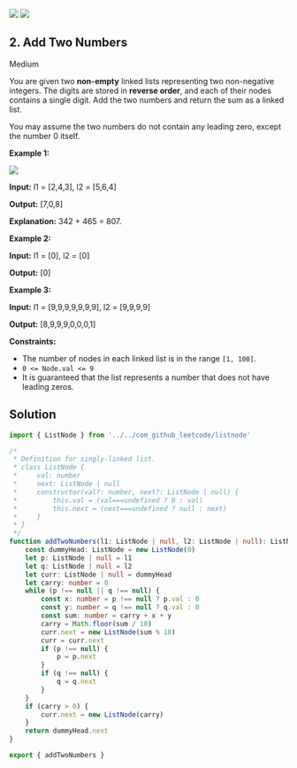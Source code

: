 [![](https://img.shields.io/github/stars/LeetCode-in-TypeScript/LeetCode-in-TypeScript?label=Stars&style=flat-square)](https://github.com/LeetCode-in-TypeScript/LeetCode-in-TypeScript)
[![](https://img.shields.io/github/forks/LeetCode-in-TypeScript/LeetCode-in-TypeScript?label=Fork%20me%20on%20GitHub%20&style=flat-square)](https://github.com/LeetCode-in-TypeScript/LeetCode-in-TypeScript/fork)

## 2\. Add Two Numbers

Medium

You are given two **non-empty** linked lists representing two non-negative integers. The digits are stored in **reverse order**, and each of their nodes contains a single digit. Add the two numbers and return the sum as a linked list.

You may assume the two numbers do not contain any leading zero, except the number 0 itself.

**Example 1:**

![](https://assets.leetcode.com/uploads/2020/10/02/addtwonumber1.jpg)

**Input:** l1 = [2,4,3], l2 = [5,6,4]

**Output:** [7,0,8]

**Explanation:** 342 + 465 = 807. 

**Example 2:**

**Input:** l1 = [0], l2 = [0]

**Output:** [0] 

**Example 3:**

**Input:** l1 = [9,9,9,9,9,9,9], l2 = [9,9,9,9]

**Output:** [8,9,9,9,0,0,0,1] 

**Constraints:**

*   The number of nodes in each linked list is in the range `[1, 100]`.
*   `0 <= Node.val <= 9`
*   It is guaranteed that the list represents a number that does not have leading zeros.

## Solution

```typescript
import { ListNode } from '../../com_github_leetcode/listnode'

/*
 * Definition for singly-linked list.
 * class ListNode {
 *     val: number
 *     next: ListNode | null
 *     constructor(val?: number, next?: ListNode | null) {
 *         this.val = (val===undefined ? 0 : val)
 *         this.next = (next===undefined ? null : next)
 *     }
 * }
 */
function addTwoNumbers(l1: ListNode | null, l2: ListNode | null): ListNode | null {
    const dummyHead: ListNode = new ListNode(0)
    let p: ListNode | null = l1
    let q: ListNode | null = l2
    let curr: ListNode | null = dummyHead
    let carry: number = 0
    while (p !== null || q !== null) {
        const x: number = p !== null ? p.val : 0
        const y: number = q !== null ? q.val : 0
        const sum: number = carry + x + y
        carry = Math.floor(sum / 10)
        curr.next = new ListNode(sum % 10)
        curr = curr.next
        if (p !== null) {
            p = p.next
        }
        if (q !== null) {
            q = q.next
        }
    }
    if (carry > 0) {
        curr.next = new ListNode(carry)
    }
    return dummyHead.next
}

export { addTwoNumbers }
```